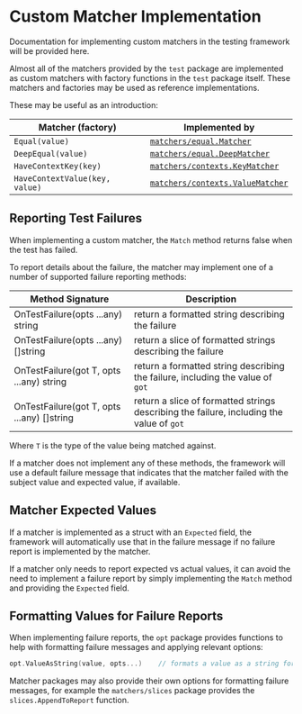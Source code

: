 # Custom Matcher Implementation

Documentation for implementing custom matchers in the testing framework will be provided here.

Almost all of the matchers provided by the `test` package are implemented as custom matchers
with factory functions in the `test` package itself.  These matchers and factories may be used
as reference implementations.

These may be useful as an introduction:

<!-- markdownlint-disable MD013 -->
| Matcher (factory) | Implemented by |
|---|---|
| `Equal(value)`                  | [`matchers/equal.Matcher`](../../matchers/equal/equal.go) |
| `DeepEqual(value)`              | [`matchers/equal.DeepMatcher`](../../matchers/equal/deepEqual.go) |
| `HaveContextKey(key)`           | [`matchers/contexts.KeyMatcher`](../../matchers/contexts/keyMatcher.go) |
| `HaveContextValue(key, value)`  | [`matchers/contexts.ValueMatcher`](../../matchers/contexts/valueMatcher.go) |
<!-- markdownlint-enable MD013 -->

## Reporting Test Failures

When implementing a custom matcher, the `Match` method returns false when the test has failed.

To report details about the failure, the matcher may implement one of a number of supported
failure reporting methods:

<!-- markdownlint-disable MD013 -->
| Method Signature | Description |
|---|---|
| OnTestFailure(opts ...any) string           | return a formatted string describing the failure |
| OnTestFailure(opts ...any) []string         | return a slice of formatted strings describing the failure |
| OnTestFailure(got T, opts ...any) string    | return a formatted string describing the failure, including the value of `got` |
| OnTestFailure(got T, opts ...any) []string  | return a slice of formatted strings describing the failure, including the value of `got` |
<!-- markdownlint-enable MD013 -->

Where `T` is the type of the value being matched against.

If a matcher does not implement any of these methods, the framework will use a default
failure message that indicates that the matcher failed with the subject value and
expected value, if available.

## Matcher Expected Values

If a matcher is implemented as a struct with an `Expected` field, the framework will
automatically use that in the failure message if no failure report is implemented by
the matcher.

If a matcher only needs to report expected vs actual values, it can avoid the need to
implement a failure report by simply implementing the `Match` method and providing the
`Expected` field.

## Formatting Values for Failure Reports

When implementing failure reports, the `opt` package provides functions to help
with formatting failure messages and applying relevant options:

```go
opt.ValueAsString(value, opts...)    // formats a value as a string for reporting, respecting any supported options
```

Matcher packages may also provide their own options for formatting failure messages,
for example the `matchers/slices` package provides the `slices.AppendToReport` function.
